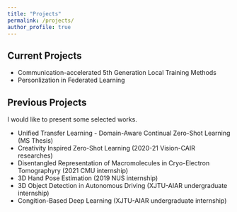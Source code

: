 ```yaml
---
title: "Projects"
permalink: /projects/
author_profile: true
---
```

Current Projects
---
* Communication-accelerated 5th Generation Local Training Methods
* Personlization in Federated Learning

Previous Projects
---
I would like to present some selected works.

* Unified Transfer Learning - Domain-Aware Continual Zero-Shot Learning (MS Thesis)
* Creativity Inspired Zero-Shot Learning (2020-21 Vision-CAIR researches)
* Disentangled Representation of Macromolecules in Cryo-Electron Tomographyry (2021 CMU internship)
* 3D Hand Pose Estimation (2019 NUS internship)
* 3D Object Detection in Autonomous Driving (XJTU-AIAR undergraduate internship)
* Congition-Based Deep Learning (XJTU-AIAR undergraduate internship)

